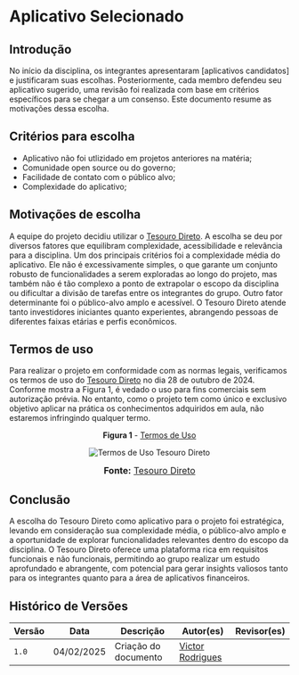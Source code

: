 # Aplicativo Selecionado 

## Introdução

No início da disciplina, os integrantes apresentaram [aplicativos candidatos] e justificaram suas escolhas. Posteriormente, cada membro defendeu seu aplicativo sugerido, uma revisão foi realizada com base em critérios específicos para se chegar a um consenso. Este documento resume as motivações dessa escolha.

## Critérios para escolha

- Aplicativo não foi utlizidado em projetos anteriores na matéria; 
- Comunidade open source ou do governo;
- Facilidade de contato com o público alvo;
- Complexidade do aplicativo;

## Motivações de escolha

A equipe do projeto decidiu utilizar o [Tesouro Direto](https://www.tesourodireto.com.br/). A escolha se deu por diversos fatores que equilibram complexidade, acessibilidade e relevância para a disciplina. Um dos principais critérios foi a complexidade média do aplicativo. Ele não é excessivamente simples, o que garante um conjunto robusto de funcionalidades a serem exploradas ao longo do projeto, mas também não é tão complexo a ponto de extrapolar o escopo da disciplina ou dificultar a divisão de tarefas entre os integrantes do grupo. Outro fator determinante foi o público-alvo amplo e acessível. O Tesouro Direto atende tanto investidores iniciantes quanto experientes, abrangendo pessoas de diferentes faixas etárias e perfis econômicos.


## Termos de uso

Para realizar o projeto em conformidade com as normas legais, verificamos os termos de uso do [Tesouro Direto](https://www.tesourodireto.com.br/) no dia 28 de outubro de 2024. Conforme mostra a Figura 1, é vedado o uso para fins comerciais sem autorização prévia. No entanto, como o projeto tem como único e exclusivo objetivo aplicar na prática os conhecimentos adquiridos em aula, não estaremos infringindo qualquer termo.

<center>

**Figura 1** - [Termos de Uso](https://www.tesourodireto.com.br/conheca/termos-de-uso-e-protecao-de-dados.htm#termos-de-uso)  

![Termos de Uso Tesouro Direto](../assets/termodeuso.png)

<font size="3"><p><b>Fonte:</b> <a href="https://www.tesourodireto.com.br/conheca/termos-de-uso-e-protecao-de-dados.htm#termos-de-uso">Tesouro Direto</a></font></p>

</center>  

## Conclusão

A escolha do Tesouro Direto como aplicativo para o projeto foi estratégica, levando em consideração sua complexidade média, o público-alvo amplo e a oportunidade de explorar funcionalidades relevantes dentro do escopo da disciplina. O Tesouro Direto oferece uma plataforma rica em requisitos funcionais e não funcionais, permitindo ao grupo realizar um estudo aprofundado e abrangente, com potencial para gerar insights valiosos tanto para os integrantes quanto para a área de aplicativos financeiros.

## Histórico de Versões

| Versão  | Data | Descrição | Autor(es) | Revisor(es) |
| -------- | ------ | ------ | ---------- | ---------- |
| `1.0` | 04/02/2025 | Criação do documento  | [Victor Rodrigues](https://github.com/ViictorHugoo) |  |